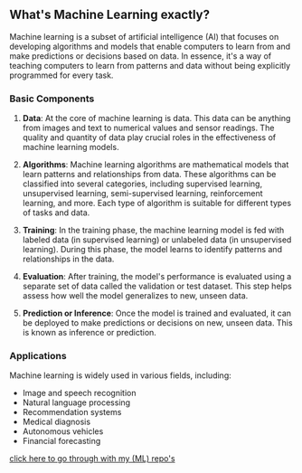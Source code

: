 ## What's Machine Learning exactly?

Machine learning is a subset of artificial intelligence (AI) that focuses on developing algorithms and models that enable computers to learn from and make predictions or decisions based on data. In essence, it's a way of teaching computers to learn from patterns and data without being explicitly programmed for every task.

### Basic Components

1. **Data**: At the core of machine learning is data. This data can be anything from images and text to numerical values and sensor readings. The quality and quantity of data play crucial roles in the effectiveness of machine learning models.

2. **Algorithms**: Machine learning algorithms are mathematical models that learn patterns and relationships from data. These algorithms can be classified into several categories, including supervised learning, unsupervised learning, semi-supervised learning, reinforcement learning, and more. Each type of algorithm is suitable for different types of tasks and data.

3. **Training**: In the training phase, the machine learning model is fed with labeled data (in supervised learning) or unlabeled data (in unsupervised learning). During this phase, the model learns to identify patterns and relationships in the data.

4. **Evaluation**: After training, the model's performance is evaluated using a separate set of data called the validation or test dataset. This step helps assess how well the model generalizes to new, unseen data.

5. **Prediction or Inference**: Once the model is trained and evaluated, it can be deployed to make predictions or decisions on new, unseen data. This is known as inference or prediction.

### Applications

Machine learning is widely used in various fields, including:
- Image and speech recognition
- Natural language processing
- Recommendation systems
- Medical diagnosis
- Autonomous vehicles
- Financial forecasting

[click here to go through with my (ML) repo's](https://github.com/Rjesh2006/Q_m_l/tree/main/Machine_learning(M.L).md)
